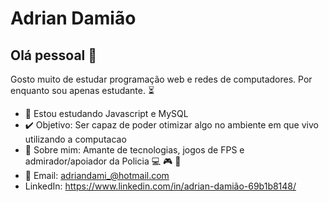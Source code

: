 
# Adrian Damião

## Olá pessoal 👋
Gosto muito de estudar programação web e redes de computadores.
Por enquanto sou apenas estudante. :hourglass_flowing_sand:

- 🌱 Estou estudando Javascript e MySQL
- :heavy_check_mark: Objetivo: Ser capaz de poder otimizar algo no ambiente em que vivo utilizando a computacao
- 💬 Sobre mim: Amante de tecnologias, jogos de FPS e admirador/apoiador da Policia :computer: :video_game: :rotating_light:
- :e-mail: Email: adriandami_@hotmail.com
- LinkedIn: https://www.linkedin.com/in/adrian-damião-69b1b8148/

